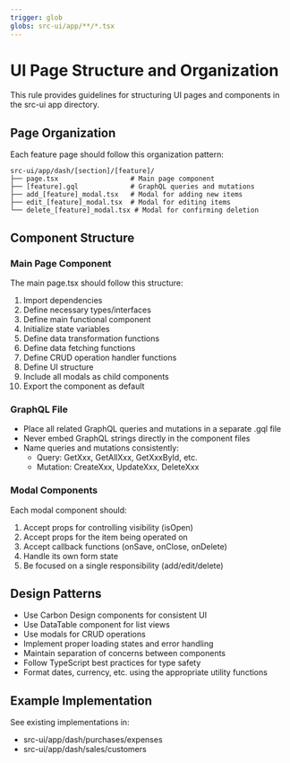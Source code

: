 ```yaml
---
trigger: glob
globs: src-ui/app/**/*.tsx
---
```


# UI Page Structure and Organization

This rule provides guidelines for structuring UI pages and components in the src-ui app directory.

## Page Organization

Each feature page should follow this organization pattern:

```
src-ui/app/dash/[section]/[feature]/
├── page.tsx                  # Main page component
├── [feature].gql             # GraphQL queries and mutations
├── add_[feature]_modal.tsx   # Modal for adding new items
├── edit_[feature]_modal.tsx  # Modal for editing items
└── delete_[feature]_modal.tsx # Modal for confirming deletion
```

## Component Structure

### Main Page Component

The main page.tsx should follow this structure:
1. Import dependencies
2. Define necessary types/interfaces
3. Define main functional component
4. Initialize state variables
5. Define data transformation functions
6. Define data fetching functions
7. Define CRUD operation handler functions
8. Define UI structure
9. Include all modals as child components
10. Export the component as default

### GraphQL File

- Place all related GraphQL queries and mutations in a separate .gql file
- Never embed GraphQL strings directly in the component files
- Name queries and mutations consistently:
  - Query: GetXxx, GetAllXxx, GetXxxById, etc.
  - Mutation: CreateXxx, UpdateXxx, DeleteXxx

### Modal Components

Each modal component should:
1. Accept props for controlling visibility (isOpen)
2. Accept props for the item being operated on
3. Accept callback functions (onSave, onClose, onDelete)
4. Handle its own form state
5. Be focused on a single responsibility (add/edit/delete)

## Design Patterns

- Use Carbon Design components for consistent UI
- Use DataTable component for list views
- Use modals for CRUD operations
- Implement proper loading states and error handling
- Maintain separation of concerns between components
- Follow TypeScript best practices for type safety
- Format dates, currency, etc. using the appropriate utility functions

## Example Implementation

See existing implementations in:
- src-ui/app/dash/purchases/expenses
- src-ui/app/dash/sales/customers
